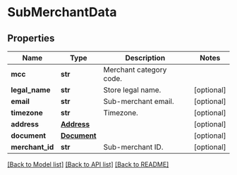 # SubMerchantData

## Properties
Name | Type | Description | Notes
------------ | ------------- | ------------- | -------------
**mcc** | **str** | Merchant category code. | 
**legal_name** | **str** | Store legal name. | [optional] 
**email** | **str** | Sub-merchant email. | [optional] 
**timezone** | **str** | Timezone. | [optional] 
**address** | [**Address**](Address.md) |  | [optional] 
**document** | [**Document**](Document.md) |  | [optional] 
**merchant_id** | **str** | Sub-merchant ID. | [optional] 

[[Back to Model list]](../README.md#documentation-for-models) [[Back to API list]](../README.md#documentation-for-api-endpoints) [[Back to README]](../README.md)


